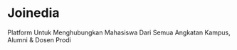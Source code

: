 # Joinedia
Platform Untuk Menghubungkan Mahasiswa Dari Semua Angkatan Kampus, Alumni &amp; Dosen Prodi
